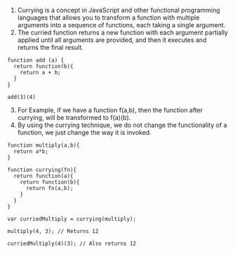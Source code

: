 1. Currying is a concept in JavaScript and other functional programming languages that allows you to transform a function with multiple arguments into a sequence of functions, each taking a single argument.
2. The curried function returns a new function with each argument partially applied until all arguments are provided, and then it executes and returns the final result.
```
function add (a) {
  return function(b){
    return a + b;
  }
}

add(3)(4) 
```
3. For Example, if we have a function f(a,b), then the function after currying, will be transformed to f(a)(b).
4. By using the currying technique, we do not change the functionality of a function, we just change the way it is invoked.
```
function multiply(a,b){
  return a*b;
}

function currying(fn){
  return function(a){
    return function(b){
      return fn(a,b);
    }
  }
}

var curriedMultiply = currying(multiply);

multiply(4, 3); // Returns 12

curriedMultiply(4)(3); // Also returns 12
```
